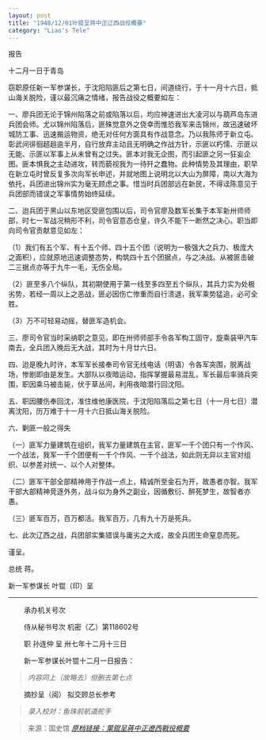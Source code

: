 ```yaml
---
layout: post
title: "1948/12/01叶锟呈蒋中正辽西战役概要"
category: "Liao's Tele"
---
```


报告

十二月一日于青岛

窃职原任新一军参谋长，于沈阳陷匪后之第七日，间道绕行，于十一月十六日，抵山海关脱险，谨以最沉痛之情绪，报告战役之概要如左：

一、廖兵团无论于锦州陷落之前或陷落以后，均应神速进出大凌河以与葫芦岛东进兵团会师。尤以锦州陷落后，匪殊觉意外之侥幸而惟恐我军来击锦州，故迅速破坏城防工事、迅速搬运物资，绝无对任何方面具有作战意念。乃以我陈师于新立屯、彰武间徘徊趦趄逾半月，自行放弃主动且无明确之作战方针，示匪以朽懦、示匪以无能、示匪以军事上从未曾有之过失。匪本对我无企图，而引起匪之另一狂妄企图。匪本惧我之主动进攻，转而藐视我为一待歼之蠢物。此种情势及其理由，职早在新立屯时曾反复多次向军长申述，并就地图上说明北以大山为屏障，南以大海为依托，兵团进出锦州实为毫无顾虑之事。惜当时兵团部远在新民，不得迳陈意见于兵团部而错误之军事情势始终延续。

二、迨兵团于黑山以东地区受匪包围以后，司令官廖及数军长集于本军新卅师师部，时七一军战况稍形不利，司令官意态仓皇，许久不能下一断然之决心。职当即向司令官贡献意见如左：

（1）我们有五个军、有十五个师、四十五个团（说明为一极强大之兵力、极庞大之面积），应就原地迅速调整态势，构筑四十五个团据点，与之决战。从被匪击破二三据点亦等于九牛一毛，无伤全局。

（2）匪至多八个纵队，其初期使用于第一线至多四至五个纵队，其兵力实为处极劣势，若经一周以上之恶战，匪必因伤亡惨重而自行溃退，我军乘势猛追，必可全胜。

（3）万不可轻易动摇，替匪军造机会。

三、廖司令官当时采纳职之意见，即在卅师师部手令各军构工固守，旋乘装甲汽车南去，全兵团入晚后无大战，其时为十月廿六日。

四、迨是晚九时许，本军军长接奉司令官无线电话（明语）令各军突围，脱离战场，惨剧即由是发生。大部队以夜暗运动，指挥掌握最易混乱，军长最后率骑兵突围，职因乘马被击毙，伏于草丛间，利用夜暗潜行回沈阳。

五、职因腰伤奉回沈，准住维他康医院，于沈阳陷落后之第七日（十一月七日）潜离沈阳，历万难于十一月十六日抵山海关脱险。

六、剿匪一般之得失

（一）匪军力量建筑在组织，我军力量建筑在主官，匪军一千个团只有一个作风、一个战法，我军一千个团便有一千个作风、一千个战法，如此则无异以主官对组织、以参差对统一、以个人对整体。

（二）匪军干部全部精神用于作战一点上，精诚所至金石为开，故愚者亦智。我军干部大部精神竞逐外务，战斗似为身外之副业，因循敷衍、醉死梦生，故智者亦愚。

（三）匪军百万，百万都活。我军百万，几有九十万是死兵。

七、此次辽西之战，兵团部实集错误与庸劣之大成，故全兵团生命窒息而死。

谨呈。

总统 蒋。

新一军参谋长 叶锟（印）呈

------

&nbsp;&nbsp;&nbsp;&nbsp;&nbsp;&nbsp;&nbsp;&nbsp;承办机关号次

&nbsp;&nbsp;&nbsp;&nbsp;&nbsp;&nbsp;&nbsp;&nbsp;侍从秘书号次 机密（乙）第118602号

&nbsp;&nbsp;&nbsp;&nbsp;&nbsp;&nbsp;&nbsp;&nbsp;职 孙连仲 呈 卅七年十二月十三日

&nbsp;&nbsp;&nbsp;&nbsp;&nbsp;&nbsp;&nbsp;&nbsp;新一军参谋长叶锟十二月一日报告：

> *内容同上（故略去）但删去第七点*

&nbsp;&nbsp;&nbsp;&nbsp;&nbsp;&nbsp;&nbsp;&nbsp;摘抄呈（阅） 拟交顾总长参考




> *录入校对：鱼珠前航道舵手*

> 来源：国史馆 [*原档链接：葉錕呈蔣中正遼西戰役概要*](https://ahonline.drnh.gov.tw/index.php?act=Display/image/5894468=jdbi6l#f9F)